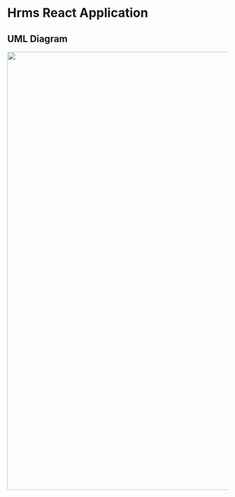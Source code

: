 # Hrms React Application


## UML Diagram

<p align="center">
  <img src="https://user-images.githubusercontent.com/73894794/120974177-7f428180-c778-11eb-9e79-998848f3c99a.png"  width="1800" height="1000"/>
</p>
